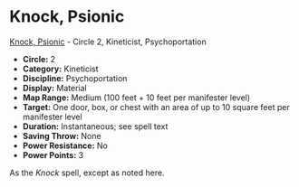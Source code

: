 # Knock, Psionic

[Knock, Psionic](/Psionics/K/KnockPsionic.md) - Circle 2, Kineticist, Psychoportation

- **Circle:** 2
- **Category:** Kineticist
- **Discipline:** Psychoportation
- **Display:** Material
- **Map Range:** Medium (100 feet + 10 feet per manifester level)
- **Target:** One door, box, or chest with an area of up to 10 square feet per manifester level
- **Duration:** Instantaneous; see spell text
- **Saving Throw:** None
- **Power Resistance:** No
- **Power Points:** 3

As the *Knock* spell, except as noted here.

